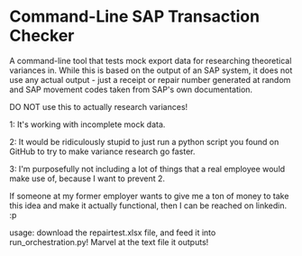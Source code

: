 # Command-Line SAP Transaction Checker
A command-line tool that tests mock export data for researching theoretical variances in. While this is based on the output of an SAP system, it does not use any actual output - just a receipt or repair number generated at random and SAP movement codes taken from SAP's own documentation.
<p></p>
DO NOT use this to actually research variances! <p>1: It's working with incomplete mock data. <p>2: It would be ridiculously stupid to just run a python script you found on GitHub to try to make variance research go faster. <p>3: I'm purposefully not including a lot of things that a real employee would make use of, because I want to prevent 2.
<p>
<p>If someone at my former employer wants to give me a ton of money to take this idea and make it actually functional, then I can be reached on linkedin. :p
<p></p>
usage: download the repairtest.xlsx file, and feed it into run_orchestration.py! Marvel at the text file it outputs!
